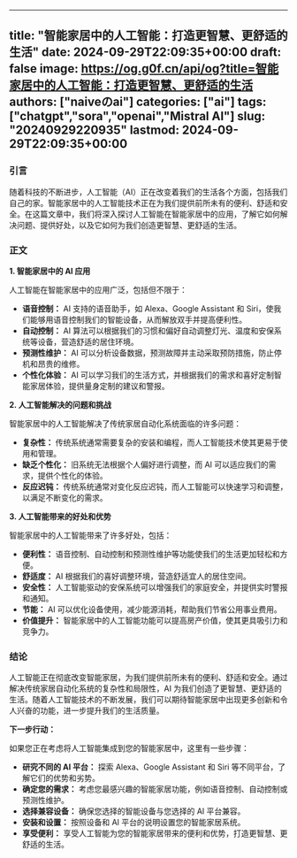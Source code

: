 
---
title: "智能家居中的人工智能：打造更智慧、更舒适的生活"
date: 2024-09-29T22:09:35+00:00
draft: false
image: https://og.g0f.cn/api/og?title=智能家居中的人工智能：打造更智慧、更舒适的生活
authors: ["naiveのai"]
categories: ["ai"]
tags: ["chatgpt","sora","openai","Mistral AI"]
slug: "20240929220935"
lastmod: 2024-09-29T22:09:35+00:00
---
### 引言

随着科技的不断进步，人工智能（AI）正在改变着我们的生活各个方面，包括我们自己的家。智能家居中的人工智能技术正在为我们提供前所未有的便利、舒适和安全。在这篇文章中，我们将深入探讨人工智能在智能家居中的应用，了解它如何解决问题、提供好处，以及它如何为我们创造更智慧、更舒适的生活。

### 正文

**1. 智能家居中的 AI 应用**

人工智能在智能家居中的应用广泛，包括但不限于：

- **语音控制：** AI 支持的语音助手，如 Alexa、Google Assistant 和 Siri，使我们能够用语音控制我们的智能设备，从而解放双手并提高便利性。
- **自动控制：** AI 算法可以根据我们的习惯和偏好自动调整灯光、温度和安保系统等设备，营造舒适的居住环境。
- **预测性维护：** AI 可以分析设备数据，预测故障并主动采取预防措施，防止停机和昂贵的维修。
- **个性化体验：** AI 可以学习我们的生活方式，并根据我们的需求和喜好定制智能家居体验，提供量身定制的建议和警报。

**2. 人工智能解决的问题和挑战**

智能家居中的人工智能解决了传统家居自动化系统面临的许多问题：

- **复杂性：** 传统系统通常需要复杂的安装和编程，而人工智能技术使其更易于使用和管理。
- **缺乏个性化：** 旧系统无法根据个人偏好进行调整，而 AI 可以适应我们的需求，提供个性化的体验。
- **反应迟钝：** 传统系统通常对变化反应迟钝，而人工智能可以快速学习和调整，以满足不断变化的需求。

**3. 人工智能带来的好处和优势**

智能家居中的人工智能带来了许多好处，包括：

- **便利性：** 语音控制、自动控制和预测性维护等功能使我们的生活更加轻松和方便。
- **舒适度：** AI 根据我们的喜好调整环境，营造舒适宜人的居住空间。
- **安全性：** 人工智能驱动的安保系统可以增强我们的家庭安全，并提供实时警报和通知。
- **节能：** AI 可以优化设备使用，减少能源消耗，帮助我们节省公用事业费用。
- **价值提升：** 智能家居中的人工智能功能可以提高房产价值，使其更具吸引力和竞争力。

### 结论

人工智能正在彻底改变智能家居，为我们提供前所未有的便利、舒适和安全。通过解决传统家居自动化系统的复杂性和局限性，AI 为我们创造了更智慧、更舒适的生活。随着人工智能技术的不断发展，我们可以期待智能家居中出现更多创新和令人兴奋的功能，进一步提升我们的生活质量。

**下一步行动：**

如果您正在考虑将人工智能集成到您的智能家居中，这里有一些步骤：

- **研究不同的 AI 平台：** 探索 Alexa、Google Assistant 和 Siri 等不同平台，了解它们的优势和劣势。
- **确定您的需求：** 考虑您最感兴趣的智能家居功能，例如语音控制、自动控制或预测性维护。
- **选择兼容设备：** 确保您选择的智能设备与您选择的 AI 平台兼容。
- **安装和设置：** 按照设备和 AI 平台的说明设置您的智能家居系统。
- **享受便利：** 享受人工智能为您的智能家居带来的便利和优势，打造更智慧、更舒适的生活。